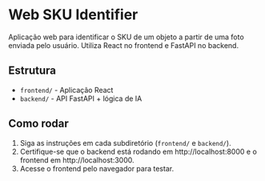 # Web SKU Identifier

Aplicação web para identificar o SKU de um objeto a partir de uma foto enviada pelo usuário. Utiliza React no frontend e FastAPI no backend.

## Estrutura
- `frontend/` - Aplicação React
- `backend/` - API FastAPI + lógica de IA

## Como rodar

1. Siga as instruções em cada subdiretório (`frontend/` e `backend/`).
2. Certifique-se que o backend está rodando em http://localhost:8000 e o frontend em http://localhost:3000.
3. Acesse o frontend pelo navegador para testar.
